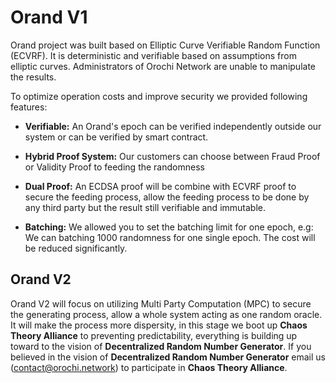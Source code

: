 # Orand V1

Orand project was built based on Elliptic Curve Verifiable Random Function (ECVRF). It is deterministic and verifiable based on assumptions from elliptic curves. Administrators of Orochi Network are unable to manipulate the results.

To optimize operation costs and improve security we provided following features:

- **Verifiable:** An Orand's epoch can be verified independently outside our system or can be verified by smart contract.

- **Hybrid Proof System:** Our customers can choose between Fraud Proof or Validity Proof to feeding the randomness

- **Dual Proof:** An ECDSA proof will be combine with ECVRF proof to secure the feeding process, allow the feeding process to be done by any third party but the result still verifiable and immutable.

- **Batching:** We allowed you to set the batching limit for one epoch, e.g: We can batching 1000 randomness for one single epoch. The cost will be reduced significantly.

## Orand V2

Orand V2 will focus on utilizing Multi Party Computation (MPC) to secure the generating process, allow a whole system acting as one random oracle. It will make the process more dispersity, in this stage we boot up **Chaos Theory Alliance** to preventing predictability, everything is building up toward to the vision of **Decentralized Random Number Generator**. If you believed in the vision of **Decentralized Random Number Generator** email us ([contact@orochi.network](contact@orochi.network)) to participate in **Chaos Theory Alliance**.
